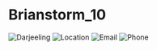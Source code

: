 # Brianstorm_10

![Darjeeling](https://imgcld.yatra.com/ytimages/image/upload/v1462443339/Darjeeling_Map2.jpg)
![Location](https://th.bing.com/th/id/OIP.ORa2dMOfuvS72xiDLhLCTgAAAA?pid=ImgDet&rs=1](https://th.bing.com/th/id/R.cd9a9fb323038f9472fe3909b60cec12?rik=1MLEdQ8OO8VZVA&riu=http%3a%2f%2fgetdrawings.com%2ffree-icon%2flocation-icon-transparent-53.png&ehk=gnCjuEadoZ0iAt8OMQWNhDHUz%2fQpdgJkq7wLU0QjQY4%3d&risl=&pid=ImgRaw&r=0)https://th.bing.com/th/id/R.cd9a9fb323038f9472fe3909b60cec12?rik=1MLEdQ8OO8VZVA&riu=http%3a%2f%2fgetdrawings.com%2ffree-icon%2flocation-icon-transparent-53.png&ehk=gnCjuEadoZ0iAt8OMQWNhDHUz%2fQpdgJkq7wLU0QjQY4%3d&risl=&pid=ImgRaw&r=0)
![Email](https://th.bing.com/th/id/OIP.rdfWtHxzOvwKIp7sMsQHRgHaFQ?pid=ImgDet&rs=1](https://th.bing.com/th/id/R.edc5d4f30106e647c281f95f6e2188bf?rik=fWODko4RTILu9w&riu=http%3a%2f%2fwww.clker.com%2fcliparts%2fx%2fL%2fB%2fr%2fr%2f4%2femail-logo-hi.png&ehk=x8TcukUlrudfrxeoLZOUbtyPQS2NsnwgEVDgv8cIHRA%3d&risl=&pid=ImgRaw&r=0)https://th.bing.com/th/id/R.edc5d4f30106e647c281f95f6e2188bf?rik=fWODko4RTILu9w&riu=http%3a%2f%2fwww.clker.com%2fcliparts%2fx%2fL%2fB%2fr%2fr%2f4%2femail-logo-hi.png&ehk=x8TcukUlrudfrxeoLZOUbtyPQS2NsnwgEVDgv8cIHRA%3d&risl=&pid=ImgRaw&r=0)
![Phone](https://www.dlf.pt/png/big/24/243817_phone-logo-png.png](https://th.bing.com/th/id/R.2cb691cd5c05328f15f39263f70220ce?rik=tYOivvY9QtfqmQ&riu=http%3a%2f%2fwww.clipartbest.com%2fcliparts%2fKin%2fo9G%2fKino9GzXT.png&ehk=TbPf3OPKEa7gPbL3wQug73WwY9MP1TxupKCJVcVSEE4%3d&risl=&pid=ImgRaw&r=0)https://th.bing.com/th/id/R.2cb691cd5c05328f15f39263f70220ce?rik=tYOivvY9QtfqmQ&riu=http%3a%2f%2fwww.clipartbest.com%2fcliparts%2fKin%2fo9G%2fKino9GzXT.png&ehk=TbPf3OPKEa7gPbL3wQug73WwY9MP1TxupKCJVcVSEE4%3d&risl=&pid=ImgRaw&r=0)
